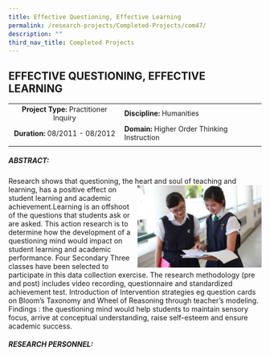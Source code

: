 ```yaml
---
title: Effective Questioning, Effective Learning
permalink: /research-projects/Completed-Projects/com47/
description: ""
third_nav_title: Completed Projects
---
```

## EFFECTIVE QUESTIONING, EFFECTIVE LEARNING

|   |   |
|:-:|---|
| **Project Type:** Practitioner Inquiry  | **Discipline:** Humanities  |
| **Duration:** 08/2011 - 08/2012  | **Domain:** Higher Order Thinking Instruction  |
|   |   |

##### ABSTRACT:

Research shows that questioning, the heart and soul of teaching and
<img src="/images/effective questioning effective learning.jpg" style="width:49%" align=right>
learning, has a positive effect on student learning and academic achievement.Learning is an offshoot of the questions that students ask or are asked. This action research is to determine how the development of a questioning mind would impact on student learning and academic performance. Four Secondary Three classes have been selected to participate in this data collection exercise. The research methodology (pre and post) includes video recording, questionnaire and standardized achievement test. Introduction of Intervention strategies eg question cards on Bloom’s Taxonomy and Wheel of Reasoning through teacher’s modeling. Findings : the questioning mind would help students to maintain sensory focus, arrive at conceptual understanding, raise self-esteem and ensure academic success.

##### RESEARCH PERSONNEL:


